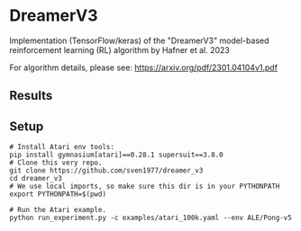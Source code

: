 # DreamerV3
Implementation (TensorFlow/keras) of the "DreamerV3" model-based reinforcement learning
(RL) algorithm by Hafner et al. 2023

For algorithm details, please see:
https://arxiv.org/pdf/2301.04104v1.pdf

## Results



## Setup

```shell
# Install Atari env tools: 
pip install gymnasium[atari]==0.28.1 supersuit==3.8.0
# Clone this very repo.
git clone https://github.com/sven1977/dreamer_v3
cd dreamer_v3
# We use local imports, so make sure this dir is in your PYTHONPATH
export PYTHONPATH=$(pwd)

# Run the Atari example.
python run_experiment.py -c examples/atari_100k.yaml --env ALE/Pong-v5
```
